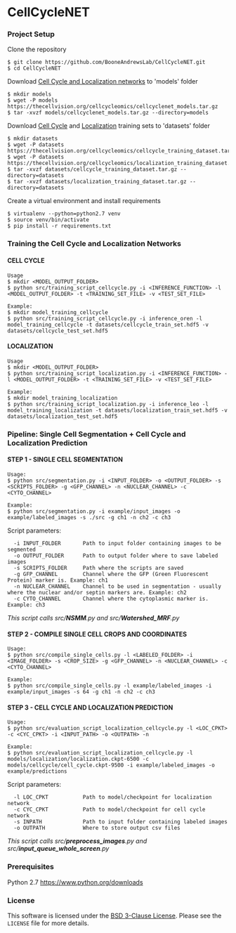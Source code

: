 # CellCycleNET



### Project Setup

Clone the repository
```
$ git clone https://github.com/BooneAndrewsLab/CellCycleNET.git
$ cd CellCycleNET
```

Download [Cell Cycle and Localization networks][cellcyclenet_models] to 'models' folder
```
$ mkdir models
$ wget -P models https://thecellvision.org/cellcycleomics/cellcyclenet_models.tar.gz
$ tar -xvzf models/cellcyclenet_models.tar.gz --directory=models
```

Download [Cell Cycle][cellcycle_training_dataset] and [Localization][localization_training_dataset] training sets to 'datasets' folder
```
$ mkdir datasets
$ wget -P datasets https://thecellvision.org/cellcycleomics/cellcycle_training_dataset.tar.gz
$ wget -P datasets https://thecellvision.org/cellcycleomics/localization_training_dataset.tar.gz
$ tar -xvzf datasets/cellcycle_training_dataset.tar.gz --directory=datasets
$ tar -xvzf datasets/localization_training_dataset.tar.gz --directory=datasets
```

Create a virtual environment and install requirements
```
$ virtualenv --python=python2.7 venv
$ source venv/bin/activate
$ pip install -r requirements.txt
```

### Training the Cell Cycle and Localization Networks

#### CELL CYCLE

```
Usage
$ mkdir <MODEL_OUTPUT_FOLDER>
$ python src/training_script_cellcycle.py -i <INFERENCE_FUNCTION> -l <MODEL_OUTPUT_FOLDER> -t <TRAINING_SET_FILE> -v <TEST_SET_FILE>

Example:
$ mkdir model_training_cellcycle
$ python src/training_script_cellcycle.py -i inference_oren -l model_training_cellcycle -t datasets/cellcycle_train_set.hdf5 -v datasets/cellcycle_test_set.hdf5
```

#### LOCALIZATION

```
Usage
$ mkdir <MODEL_OUTPUT_FOLDER>
$ python src/training_script_localization.py -i <INFERENCE_FUNCTION> -l <MODEL_OUTPUT_FOLDER> -t <TRAINING_SET_FILE> -v <TEST_SET_FILE>

Example:
$ mkdir model_training_localization
$ python src/training_script_localization.py -i inference_leo -l model_training_localization -t datasets/localization_train_set.hdf5 -v datasets/localization_test_set.hdf5
```

### Pipeline: Single Cell Segmentation + Cell Cycle and Localization Prediction

#### STEP 1 - SINGLE CELL SEGMENTATION
```
Usage: 
$ python src/segmentation.py -i <INPUT_FOLDER> -o <OUTPUT_FOLDER> -s <SCRIPTS_FOLDER> -g <GFP_CHANNEL> -n <NUCLEAR_CHANNEL> -c <CYTO_CHANNEL>

Example:
$ python src/segmentation.py -i example/input_images -o example/labeled_images -s ./src -g ch1 -n ch2 -c ch3
```

Script parameters:
```
  -i INPUT_FOLDER       Path to input folder containing images to be segmented
  -o OUTPUT_FOLDER      Path to output folder where to save labeled images
  -s SCRIPTS_FOLDER     Path where the scripts are saved
  -g GFP_CHANNEL        Channel where the GFP (Green Fluorescent Protein) marker is. Example: ch1
  -n NUCLEAR_CHANNEL    Channel to be used in segmentation - usually where the nuclear and/or septin markers are. Example: ch2
  -c CYTO_CHANNEL       Channel where the cytoplasmic marker is. Example: ch3
```

_This script calls src/**NSMM**.py and src/**Watershed_MRF**.py_


#### STEP 2 - COMPILE SINGLE CELL CROPS AND COORDINATES
```
Usage: 
$ python src/compile_single_cells.py -l <LABELED_FOLDER> -i <IMAGE_FOLDER> -s <CROP_SIZE> -g <GFP_CHANNEL> -n <NUCLEAR_CHANNEL> -c <CYTO_CHANNEL>

Example:
$ python src/compile_single_cells.py -l example/labeled_images -i example/input_images -s 64 -g ch1 -n ch2 -c ch3
```

#### STEP 3 - CELL CYCLE AND LOCALIZATION PREDICTION

```
Usage:
$ python src/evaluation_script_localization_cellcycle.py -l <LOC_CPKT> -c <CYC_CPKT> -i <INPUT_PATH> -o <OUTPATH> -n

Example:
$ python src/evaluation_script_localization_cellcycle.py -l models/localization/localization.ckpt-6500 -c models/cellcycle/cell_cycle.ckpt-9500 -i example/labeled_images -o example/predictions
```

Script parameters:
```
  -l LOC_CPKT           Path to model/checkpoint for localization network
  -c CYC_CPKT           Path to model/checkpoint for cell cycle network
  -s INPATH             Path to input folder containing labeled images
  -o OUTPATH            Where to store output csv files
```
_This script calls src/**preprocess_images**.py and src/**input_queue_whole_screen**.py_

### Prerequisites
Python 2.7 https://www.python.org/downloads

### License
This software is licensed under the [BSD 3-Clause License][BSD3]. Please see the 
``LICENSE`` file for more details.

[cellcyclenet_models]: https://thecellvision.org/cellcycleomics/cyclenet_models.tar.gz
[cellcycle_training_dataset]: https://thecellvision.org/cellcycleomics/cellcycle_training_dataset.tar.gz
[localization_training_dataset]: https://thecellvision.org/cellcycleomics/localization_training_dataset.tar.gz
[BSD3]: https://opensource.org/license/bsd-3-clause